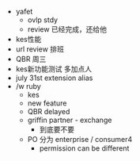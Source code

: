 - yafet
	- ovlp stdy
	- review 已经完成，还给他
- kes性能
- url review 排班
- QBR 周三
- kes新功能测试 多加点人
- july 31st extension alias
- /w ruby
	- kes
	- new feature
	- QBR delayed
	- griffin partner - exchange
		- 到底要不要
	- PO 分为 enterprise / consumer4
		- permission can be different